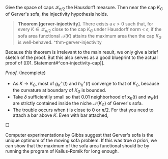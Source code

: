 Give the space of caps $\mathcal{K}_{\pi/2}$ the Hausdorff measure. Then near the cap $K_G$ of Gerver's sofa, the injectivity hypothesis holds.

> __Theorem [gerver-injectivity].__ There exists a $\epsilon>0$ such that, for every $K \in \mathcal{K}_{\pi/2}$ close to the cap $K_G$ under Hausdorff norm < $\epsilon$, if the sofa area functional $\mathcal{A}(K)$ attains the maximum area then the cap $K_G$ is well-behaved. ^thm-gerver-injectivity

Because this theorem is irrelevant to the main result, we only give a brief sketch of the proof. But this also serves as a good blueprint to the actual proof of [[01. Statement#^con-injectivity-cap]].

_Proof._ (Incomplete)

- As $K \to K_G$, most of $g^+_K(t)$ and $h^+_K(t)$ converge to that of $K_G$, because the curvature at boundary of $K_G$ is bounded.
- Take $\delta$ sufficientlly small so that 0.01 neighborhood of $\mathbf{x}_K(t)$ and $w_K(t)$ are strictly contained inside the niche $\mathcal{N}(K_G)$ of Gerver's sofa.
- The trouble occurs when $t$ is close to $0$ or $\pi/2$. For that you need to attach a bar above $K$. Even with bar attached, 

□

Computer experimentations by Gibbs suggest that Gerver's sofa is the unique optimum of the moving sofa problem. If this was true _a priori_, we can show that the maximum of the sofa area functional should be  by running the program of Kallus-Romik for long enough.